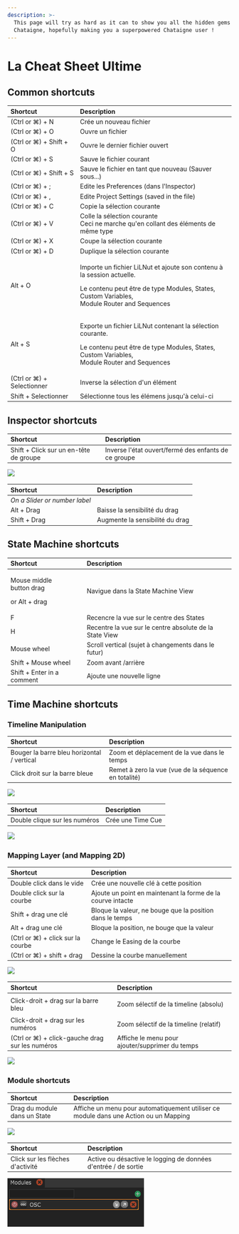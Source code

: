 ```yaml
---
description: >-
  This page will try as hard as it can to show you all the hidden gems of
  Chataigne, hopefully making you a superpowered Chataigne user !
---
```


# La Cheat Sheet Ultime

## Common shortcuts

<table>
  <thead>
    <tr>
      <th style="text-align:left">Shortcut</th>
      <th style="text-align:left">Description</th>
    </tr>
  </thead>
  <tbody>
    <tr>
      <td style="text-align:left">(Ctrl or &#x2318;) + N</td>
      <td style="text-align:left">Cr&#xE9;e un nouveau fichier</td>
    </tr>
    <tr>
      <td style="text-align:left">(Ctrl or &#x2318;) + O</td>
      <td style="text-align:left">Ouvre un fichier</td>
    </tr>
    <tr>
      <td style="text-align:left">(Ctrl or &#x2318;) + Shift + O</td>
      <td style="text-align:left">Ouvre le dernier fichier ouvert</td>
    </tr>
    <tr>
      <td style="text-align:left">(Ctrl or &#x2318;) + S</td>
      <td style="text-align:left">Sauve le fichier courant</td>
    </tr>
    <tr>
      <td style="text-align:left">(Ctrl or &#x2318;) + Shift + S</td>
      <td style="text-align:left">Sauve le fichier en tant que nouveau (Sauver sous...)</td>
    </tr>
    <tr>
      <td style="text-align:left">(Ctrl or &#x2318;) + ;</td>
      <td style="text-align:left">Edite les Preferences (dans l&apos;Inspector)</td>
    </tr>
    <tr>
      <td style="text-align:left">(Ctrl or &#x2318;) + ,</td>
      <td style="text-align:left">Edite Project Settings (saved in the file)</td>
    </tr>
    <tr>
      <td style="text-align:left">(Ctrl or &#x2318;) + C</td>
      <td style="text-align:left">Copie la s&#xE9;lection courante</td>
    </tr>
    <tr>
      <td style="text-align:left">(Ctrl or &#x2318;) + V</td>
      <td style="text-align:left">Colle la s&#xE9;lection courante
        <br />Ceci ne marche qu&apos;en collant des &#xE9;l&#xE9;ments de m&#xEA;me
        type</td>
    </tr>
    <tr>
      <td style="text-align:left">(Ctrl or &#x2318;) + X</td>
      <td style="text-align:left">Coupe la s&#xE9;lection courante</td>
    </tr>
    <tr>
      <td style="text-align:left">(Ctrl or &#x2318;) + D</td>
      <td style="text-align:left">Duplique la s&#xE9;lection courante</td>
    </tr>
    <tr>
      <td style="text-align:left">Alt + O</td>
      <td style="text-align:left">
        <p>Importe un fichier LiLNut et ajoute son contenu &#xE0; la session actuelle.</p>
        <p>Le contenu peut &#xEA;tre de type Modules, States, Custom Variables,
          <br
          />Module Router and Sequences</p>
      </td>
    </tr>
    <tr>
      <td style="text-align:left">Alt + S</td>
      <td style="text-align:left">
        <p>Exporte un fichier LiLNut contenant la s&#xE9;lection courante.</p>
        <p>Le contenu peut &#xEA;tre de type Modules, States, Custom Variables,
          <br
          />Module Router and Sequences</p>
      </td>
    </tr>
    <tr>
      <td style="text-align:left">(Ctrl or &#x2318;) + Selectionner</td>
      <td style="text-align:left">Inverse la s&#xE9;lection d&apos;un &#xE9;l&#xE9;ment</td>
    </tr>
    <tr>
      <td style="text-align:left">Shift + Selectionner</td>
      <td style="text-align:left">S&#xE9;lectionne tous les &#xE9;l&#xE9;mens jusqu&apos;&#xE0; celui-ci</td>
    </tr>
  </tbody>
</table>

## Inspector shortcuts

| Shortcut | Description |
| :--- | :--- |
| Shift + Click sur un en-tête de groupe | Inverse l'état ouvert/fermé des enfants de ce groupe |

![](.gitbook/assets/toggle.gif)

| Shortcut | Description |
| :--- | :--- |
| _On a Slider or number label_ |  |
| Alt + Drag | Baisse la sensibilité du drag |
| Shift + Drag | Augmente la sensibilité du drag |

## State Machine shortcuts

<table>
  <thead>
    <tr>
      <th style="text-align:left">Shortcut</th>
      <th style="text-align:left">Description</th>
    </tr>
  </thead>
  <tbody>
    <tr>
      <td style="text-align:left">
        <p>Mouse middle
          <br />button drag</p>
        <p>or Alt + drag</p>
      </td>
      <td style="text-align:left">Navigue dans la State Machine View</td>
    </tr>
    <tr>
      <td style="text-align:left">F</td>
      <td style="text-align:left">Recencre la vue sur le centre des States</td>
    </tr>
    <tr>
      <td style="text-align:left">H</td>
      <td style="text-align:left">Recentre la vue sur le centre absolute de la State View</td>
    </tr>
    <tr>
      <td style="text-align:left">Mouse wheel</td>
      <td style="text-align:left">Scroll vertical (sujet &#xE0; changements dans le futur)</td>
    </tr>
    <tr>
      <td style="text-align:left">Shift + Mouse wheel</td>
      <td style="text-align:left">Zoom avant /arri&#xE8;re</td>
    </tr>
    <tr>
      <td style="text-align:left">Shift + Enter in a comment</td>
      <td style="text-align:left">Ajoute une nouvelle ligne</td>
    </tr>
  </tbody>
</table>

## Time Machine shortcuts

### Timeline Manipulation

| Shortcut | Description |
| :--- | :--- |
| Bouger la barre bleu horizontal / vertical | Zoom et déplacement de la vue dans le temps |
| Click droit sur la barre bleue | Remet à zero la vue \(vue de la séquence en totalité\) |

![](.gitbook/assets/timemachine.gif)

| Shortcut | Description |
| :--- | :--- |
| Double clique sur les numéros | Crée une Time Cue |

![](.gitbook/assets/cues.gif)

### Mapping Layer \(and Mapping 2D\)

| Shortcut | Description |
| :--- | :--- |
| Double click dans le vide | Crée une nouvelle clé à cette position |
| Double click sur la courbe | Ajoute un point en maintenant la forme de la courve intacte |
| Shift + drag une clé | Bloque la valeur, ne bouge que la position dans le temps |
| Alt + drag une clé | Bloque la position, ne bouge que la valeur |
| \(Ctrl or ⌘\) + click sur la courbe | Change le Easing de la courbe |
| \(Ctrl or ⌘\) + shift + drag | Dessine la courbe manuellement  |

![](.gitbook/assets/draw-.gif)

<table>
  <thead>
    <tr>
      <th style="text-align:left">Shortcut</th>
      <th style="text-align:left">Description</th>
    </tr>
  </thead>
  <tbody>
    <tr>
      <td style="text-align:left">Click-droit + drag sur la barre bleu</td>
      <td style="text-align:left">
        <p></p>
        <p>Zoom s&#xE9;lectif de la timeline (absolu)</p>
      </td>
    </tr>
    <tr>
      <td style="text-align:left">Click-droit + drag sur les num&#xE9;ros</td>
      <td style="text-align:left">Zoom s&#xE9;lectif de la timeline (relatif)</td>
    </tr>
    <tr>
      <td style="text-align:left">(Ctrl or &#x2318;) + click-gauche drag sur les num&#xE9;ros</td>
      <td style="text-align:left">Affiche le menu pour ajouter/supprimer du temps</td>
    </tr>
  </tbody>
</table>

![](.gitbook/assets/timespan.gif)

### Module shortcuts

| Shortcut | Description |
| :--- | :--- |
| Drag du module dans un State | Affiche un menu pour automatiquement utiliser ce module dans une Action ou un Mapping |

![](.gitbook/assets/module.gif)



| Shortcut | Description |
| :--- | :--- |
| Click sur les flèches d'activité | Active ou désactive le logging de données d'entrée / de sortie |

![](.gitbook/assets/loginout.gif)

